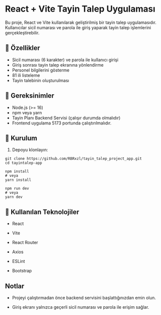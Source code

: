 # React + Vite Tayin Talep Uygulaması

Bu proje, React ve Vite kullanılarak geliştirilmiş bir tayin talep uygulamasıdır. Kullanıcılar sicil numarası ve parola ile giriş yaparak tayin talep işlemlerini gerçekleştirebilir.

## 🚀 Özellikler
- Sicil numarası (6 karakter) ve parola ile kullanıcı girişi
- Giriş sonrası tayin talep ekranına yönlendirme
- Personel bilgilerini gösterme
- 81 ili listeleme
- Tayin talebinin oluşturulması

## 🧰 Gereksinimler
- Node.js (>= 16)
- npm veya yarn
- Tayin Planı Backend Servisi (çalışır durumda olmalıdır)
- Frontend uygulama 5173 portunda çalıştırılmalıdır.

## 🔧 Kurulum

1. Depoyu klonlayın:

```
git clone https://github.com/RBRxzl/tayin_talep_project_app.git
cd tayintalep-app
```

```
npm install
# veya
yarn install
```

```
npm run dev
# veya
yarn dev
```


## 🧪 Kullanılan Teknolojiler

- React

- Vite

- React Router

- Axios

- ESLint

- Bootstrap

##  Notlar

- Projeyi çalıştırmadan önce backend servisini başlattığınızdan emin olun.

- Giriş ekranı yalnızca geçerli sicil numarası ve parola ile erişim sağlar.